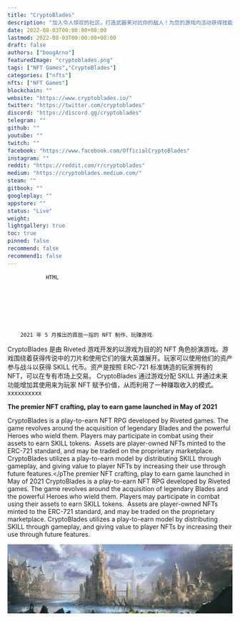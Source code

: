```yaml
---
title: "CryptoBlades"
description: "加入令人惊叹的社区，打造武器来对抗你的敌人！为您的游戏内活动获得技能和 NFT。"
date: 2022-08-03T00:00:00+08:00
lastmod: 2022-08-03T00:00:00+08:00
draft: false
authors: ["boogArno"]
featuredImage: "cryptoblades.png"
tags: ["NFT Games","CryptoBlades"]
categories: ["nfts"]
nfts: ["NFT Games"]
blockchain: ""
website: "https://www.cryptoblades.io/"
twitter: "https://twitter.com/cryptoblades"
discord: "https://discord.gg/cryptoblades"
telegram: ""
github: ""
youtube: ""
twitch: ""
facebook: "https://www.facebook.com/OfficialCryptoBlades"
instagram: ""
reddit: "https://reddit.com/r/cryptoblades"
medium: "https://cryptoblades.medium.com/"
steam: ""
gitbook: ""
googleplay: ""
appstore: ""
status: "Live"
weight: 
lightgallery: true
toc: true
pinned: false
recommend: false
recommend1: false
---
```


			
				HTML
				
					
				
				
						
				
			
		2021 年 5 月推出的首屈一指的 NFT 制作、玩赚游戏
CryptoBlades 是由 Riveted 游戏开发的以游戏为目的的 NFT 角色扮演游戏。游戏围绕着获得传说中的刀片和使用它们的强大英雄展开。玩家可以使用他们的资产参与战斗以获得 SKILL 代币。资产是按照 ERC-721 标准铸造的玩家拥有的 NFT，可以在专有市场上交易。 CryptoBlades 通过游戏分配 SKILL 并通过未来功能增加其使用来为玩家 NFT 赋予价值，从而利用了一种赚取收入的模式。xxxxxxxxxx <p><strong>The premier NFT crafting, play to earn game launched in May of 2021</strong></p><p>CryptoBlades is a play-to-earn NFT RPG developed by Riveted games. The game revolves around the acquisition of legendary Blades and the powerful Heroes who wield them. Players may participate in combat using their assets to earn SKILL tokens. &nbsp;Assets are player-owned NFTs minted to the ERC-721 standard, and may be traded on the proprietary marketplace. CryptoBlades utilizes a play-to-earn model by distributing SKILL through gameplay, and giving value to player NFTs by increasing their use through future features.</pThe premier NFT crafting, play to earn game launched in May of 2021
CryptoBlades is a play-to-earn NFT RPG developed by Riveted games. The game revolves around the acquisition of legendary Blades and the powerful Heroes who wield them. Players may participate in combat using their assets to earn SKILL tokens.  Assets are player-owned NFTs minted to the ERC-721 standard, and may be traded on the proprietary marketplace. CryptoBlades utilizes a play-to-earn model by distributing SKILL through gameplay, and giving value to player NFTs by increasing their use through future features.

![bg3.f1175638](bg3.f1175638.webp)
